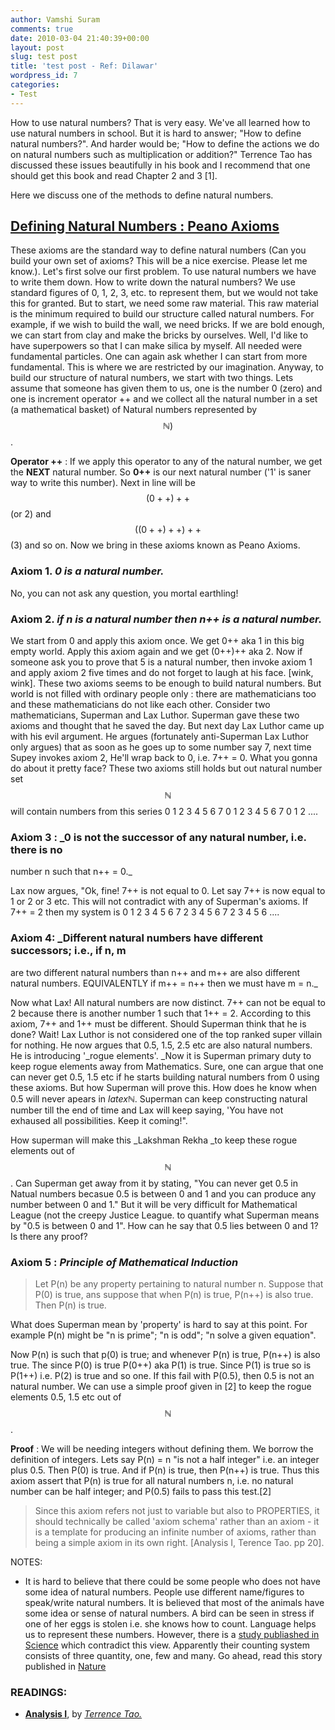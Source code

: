```yaml
---
author: Vamshi Suram
comments: true
date: 2010-03-04 21:40:39+00:00
layout: post
slug: test post
title: 'test post - Ref: Dilawar'
wordpress_id: 7
categories:
- Test
---
```


How to use natural numbers? That is very easy. We've all learned how to use
natural numbers in school. But it is  hard to answer; "How to define natural
numbers?". And harder would be; "How to define the actions we do on natural
numbers such as multiplication or addition?" Terrence Tao has discussed these
issues beautifully in his book and I recommend that one should get this book and
read Chapter 2 and 3 [1].

Here we discuss one of the methods to define natural numbers.

## [Defining Natural Numbers : Peano Axioms](http://en.wikipedia.org/wiki/Peano_axioms)

These axioms are the standard way to define natural numbers (Can you build your
own set of axioms? This will be a nice exercise. Please let me know.). Let's
first solve our first problem. To use natural numbers we have to write them
down. How to write down the natural numbers? We use standard figures of 0, 1, 2,
3, etc. to represent them, but we would not take this for granted. But to start,
we need some raw material. This raw material is the minimum required to build
our structure called natural numbers. For example, if we wish to build the wall,
we need bricks. If we are bold enough, we can start from clay and make the
bricks by ourselves. Well, I'd like to have superpowers so that I can make
silica by myself. All needed were fundamental particles. One can again ask
whether I can start from more fundamental. This is where we are restricted by
our imagination. Anyway, to build our structure of natural numbers, we start
with two things. Lets assume that someone has given them to us, one is the
number 0 (zero) and one is increment operator ++ and we collect all the natural
number in a set (a mathematical basket) of Natural numbers represented by $$\mathbb{N})$$.


**Operator ++** : If we apply this operator to any of the natural number, we get
the **NEXT** natural number. So **0++** is our next natural number ('1' is saner
way to write this number). Next in line will be $$(0++)++$$ (or 2) and
$$((0++)++)++$$ (3) and so on. Now we bring in these axioms known as Peano
Axioms.

### Axiom 1. _0 is a natural number._

No, you can not ask any question, you mortal earthling!

### Axiom 2. _if n is a natural number then n++ is a natural number._

We start from 0 and apply this axiom once. We get 0++ aka 1 in this big empty
world. Apply this axiom again and we get (0++)++ aka 2. Now if someone ask you
to prove that 5 is a natural number, then invoke axiom 1 and apply axiom 2 five
times and do not forget to laugh at his face. [wink, wink]. These two axioms
seems to be enough to build natural numbers. But world is not filled with
ordinary people only : there are mathematicians too and these mathematicians do
not like each other. Consider two mathematicians, Superman and Lax Luthor.
Superman gave these two axioms and thought that he saved the day. But next day
Lax Luthor came up with his evil argument. He argues (fortunately anti-Superman
Lax Luthor only argues) that as soon as he goes up to some number say 7, next
time Supey invokes axiom 2, He'll wrap back to 0, i.e. 7++ = 0. What you gonna
do about it pretty face? These two axioms still holds but out natural number set
$$\mathbb{N}$$ will contain numbers from this series 0 1 2 3 4 5 6 7 0 1 2 3
4 5 6 7 0 1 2 ....

### Axiom 3 : _0 is not the successor of any natural number, i.e. there is no
number n such that n++ = 0._

Lax now argues, "Ok, fine! 7++ is not equal to 0. Let say 7++ is now equal to 1
or 2 or 3 etc. This will not contradict with any of Superman's axioms. If 7++ =
2 then my system is 0 1 2 3 4 5 6 7 2 3 4 5 6 7 2 3 4 5 6 ....

### Axiom 4: _Different natural numbers have different successors; i.e., if n, m
are two different natural numbers than n++ and m++ are also different natural
numbers. EQUIVALENTLY if m++ = n++ then we must have m = n._

Now what Lax! All natural numbers are now distinct. 7++ can not be equal to 2
because there is another number 1 such that 1++ = 2. According to this axiom,
7++ and 1++ must be different. Should Superman think  that he is done?  Wait!
Lax Luthor is not considered one of the top  ranked super villain for nothing.
He now argues that 0.5, 1.5, 2.5 etc are also natural numbers. He is introducing
'_rogue elements'.  _Now it is Superman primary duty to keep rogue elements away
from Mathematics. Sure, one can argue that one can never get 0.5, 1.5 etc if he
starts building natural numbers from 0 using these axioms.  But how Superman
will prove this. How does he know when 0.5 will never apears in $latex
\mathbb{N}$. Superman can keep constructing natural number till the end of time
and Lax will keep saying, 'You have not exhaused all possibilities. Keep it
coming!".

How superman will make this _Lakshman Rekha _to keep these rogue elements out of
$$\mathbb{N}$$. Can Superman get away from it by stating, "You can never get
0.5 in Natual numbers becasue 0.5 is between 0 and 1 and you can produce any
number between 0 and 1." But it will be very difficult for Mathematical League
(not the creepy Justice League. to quantify what Superman means by "0.5 is
between 0 and 1". How can he say that 0.5 lies between 0 and 1? Is there any
proof?

### Axiom 5 : _Principle of Mathematical Induction_

> Let P(n) be any property pertaining to natural number n. Suppose that P(0) is
> true, ans suppose that when P(n) is true, P(n++) is also true. Then P(n) is
> true.

What does Superman mean by 'property' is hard to say at this point. For
example P(n) might be "n is prime"; "n is odd"; "n solve a given
equation".

Now P(n) is such that p(0) is true; and whenever P(n) is true, P(n++) is
also true.  The since P(0) is true P(0++) aka P(1) is true. Since P(1) is
true so is P(1++) i.e. P(2) is true and so one. If this fail with P(0.5),
then 0.5 is not an natural number. We can use a simple proof given in [2]
to keep the rogue elements 0.5, 1.5 etc out of $$\mathbb{N}$$.

__Proof__ : We will be needing integers without defining them. We
borrow the definition of integers. Lets say P(n) = n "is not a half
integer" i.e. an integer plus 0.5. Then P(0) is true. And if P(n) is true,
then P(n++) is true. Thus this axiom assert that P(n) is true for all
natural numbers n, i.e. no natural number can be half integer; and P(0.5)
fails to pass this test.[2]

> Since this axiom refers not just to variable but also to PROPERTIES, it
> should technically be called 'axiom schema' rather than an axiom - it is
> a template for producing an infinite number of axioms, rather than being
> a simple axiom in its own right. [Analysis I, Terence Tao. pp 20].

NOTES:

+ It is hard to believe that there could be some people who does not
  have some idea of natural numbers. People use different name/figures to
  speak/write natural numbers. It is believed that most of the animals
  have some idea or sense of natural numbers. A bird can be seen in stress
  if one of her eggs is stolen i.e. she knows how to count. Language helps
  us to represent these numbers. However, there is a [study publiashed in
  Science](http://www.nature.com/news/2004/040816/full/news040816-10.html)
  which contradict this view. Apparently their counting system consists of
  three quantity, one, few and many. Go ahead, read this story published
  in [Nature](http://www.nature.com/news/2004/040816/full/news040816-10.html)

### READINGS:

*  [**Analysis I**](http://terrytao.wordpress.com/books/analysis-i/), by
  [_Terrence Tao._](http://terrytao.wordpress.com/)
